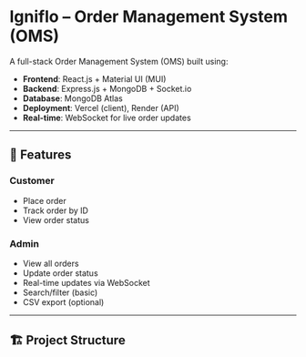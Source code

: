 # Igniflo – Order Management System (OMS)

A full-stack Order Management System (OMS) built using:

- **Frontend**: React.js + Material UI (MUI)
- **Backend**: Express.js + MongoDB + Socket.io
- **Database**: MongoDB Atlas
- **Deployment**: Vercel (client), Render (API)
- **Real-time**: WebSocket for live order updates

---

## 🔧 Features

### Customer
- Place order
- Track order by ID
- View order status

### Admin
- View all orders
- Update order status
- Real-time updates via WebSocket
- Search/filter (basic)
- CSV export (optional)

---

## 🏗️ Project Structure

